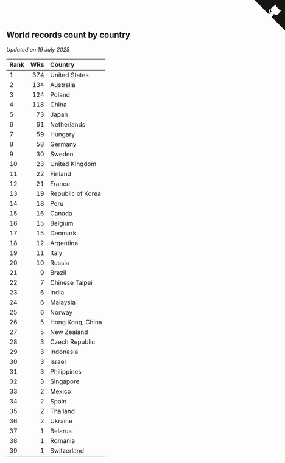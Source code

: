 ## World records count by country

*Updated on 19 July 2025*

| Rank | WRs | Country |
| :--- | ---: | :--- |
| 1 | 374 | United States |
| 2 | 134 | Australia |
| 3 | 124 | Poland |
| 4 | 118 | China |
| 5 | 73 | Japan |
| 6 | 61 | Netherlands |
| 7 | 59 | Hungary |
| 8 | 58 | Germany |
| 9 | 30 | Sweden |
| 10 | 23 | United Kingdom |
| 11 | 22 | Finland |
| 12 | 21 | France |
| 13 | 19 | Republic of Korea |
| 14 | 18 | Peru |
| 15 | 16 | Canada |
| 16 | 15 | Belgium |
| 17 | 15 | Denmark |
| 18 | 12 | Argentina |
| 19 | 11 | Italy |
| 20 | 10 | Russia |
| 21 | 9 | Brazil |
| 22 | 7 | Chinese Taipei |
| 23 | 6 | India |
| 24 | 6 | Malaysia |
| 25 | 6 | Norway |
| 26 | 5 | Hong Kong, China |
| 27 | 5 | New Zealand |
| 28 | 3 | Czech Republic |
| 29 | 3 | Indonesia |
| 30 | 3 | Israel |
| 31 | 3 | Philippines |
| 32 | 3 | Singapore |
| 33 | 2 | Mexico |
| 34 | 2 | Spain |
| 35 | 2 | Thailand |
| 36 | 2 | Ukraine |
| 37 | 1 | Belarus |
| 38 | 1 | Romania |
| 39 | 1 | Switzerland |


<a href="https://github.com/JustinTimeCuber/wca_statistics" class="github-corner" aria-label="View source on Github"><svg width="80" height="80" viewBox="0 0 250 250" style="fill:#151513; color:#fff; position: absolute; top: 0; border: 0; right: 0;" aria-hidden="true"><path d="M0,0 L115,115 L130,115 L142,142 L250,250 L250,0 Z"></path><path d="M128.3,109.0 C113.8,99.7 119.0,89.6 119.0,89.6 C122.0,82.7 120.5,78.6 120.5,78.6 C119.2,72.0 123.4,76.3 123.4,76.3 C127.3,80.9 125.5,87.3 125.5,87.3 C122.9,97.6 130.6,101.9 134.4,103.2" fill="currentColor" style="transform-origin: 130px 106px;" class="octo-arm"></path><path d="M115.0,115.0 C114.9,115.1 118.7,116.5 119.8,115.4 L133.7,101.6 C136.9,99.2 139.9,98.4 142.2,98.6 C133.8,88.0 127.5,74.4 143.8,58.0 C148.5,53.4 154.0,51.2 159.7,51.0 C160.3,49.4 163.2,43.6 171.4,40.1 C171.4,40.1 176.1,42.5 178.8,56.2 C183.1,58.6 187.2,61.8 190.9,65.4 C194.5,69.0 197.7,73.2 200.1,77.6 C213.8,80.2 216.3,84.9 216.3,84.9 C212.7,93.1 206.9,96.0 205.4,96.6 C205.1,102.4 203.0,107.8 198.3,112.5 C181.9,128.9 168.3,122.5 157.7,114.1 C157.9,116.9 156.7,120.9 152.7,124.9 L141.0,136.5 C139.8,137.7 141.6,141.9 141.8,141.8 Z" fill="currentColor" class="octo-body"></path></svg></a><style>.github-corner:hover .octo-arm{animation:octocat-wave 560ms ease-in-out}@keyframes octocat-wave{0%,100%{transform:rotate(0)}20%,60%{transform:rotate(-25deg)}40%,80%{transform:rotate(10deg)}}@media (max-width:500px){.github-corner:hover .octo-arm{animation:none}.github-corner .octo-arm{animation:octocat-wave 560ms ease-in-out}}</style>
